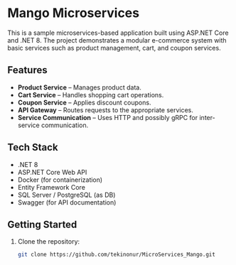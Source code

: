 # Mango Microservices

This is a sample microservices-based application built using ASP.NET Core and .NET 8. The project demonstrates a modular e-commerce system with basic services such as product management, cart, and coupon services.

## Features

- **Product Service** – Manages product data.
- **Cart Service** – Handles shopping cart operations.
- **Coupon Service** – Applies discount coupons.
- **API Gateway** – Routes requests to the appropriate services.
- **Service Communication** – Uses HTTP and possibly gRPC for inter-service communication.

## Tech Stack

- .NET 8
- ASP.NET Core Web API
- Docker (for containerization)
- Entity Framework Core
- SQL Server / PostgreSQL (as DB)
- Swagger (for API documentation)

## Getting Started

1. Clone the repository:
   ```bash
   git clone https://github.com/tekinonur/MicroServices_Mango.git
